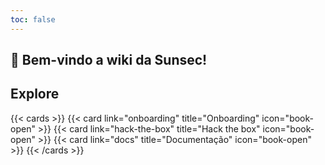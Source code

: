 ```yaml
---
toc: false
---
```


## 🌱 **Bem-vindo a wiki da Sunsec!**

## Explore

{{< cards >}}
{{< card link="onboarding" title="Onboarding" icon="book-open" >}}
{{< card link="hack-the-box" title="Hack the box" icon="book-open" >}}
{{< card link="docs" title="Documentação" icon="book-open" >}}
{{< /cards >}}
